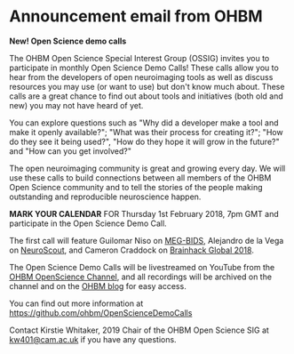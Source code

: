 # Announcement email from OHBM

**New! Open Science demo calls**

The OHBM Open Science Special Interest Group (OSSIG) invites you to participate in monthly Open Science Demo Calls!  These calls allow you to hear from the developers of open neuroimaging tools as well as discuss resources you may use (or want to use) but don't know much about. These calls are a great chance to find out about tools and initiatives (both old and new) you may not have heard of yet.

You can explore questions such as "Why did a developer make a tool and make it openly available?"; "What was their process for creating it?"; "How do they see it being used?",  "How do they hope it will grow in the future?" and "How can you get involved?"

The open neuroimaging community is great and growing every day. We will use these calls to build connections between all members of the OHBM Open Science community and to tell the stories of the people making outstanding and reproducible neuroscience happen.

**MARK YOUR CALENDAR** FOR Thursday 1st February 2018, 7pm GMT and participate in the Open Science Demo Call.

The first call will feature Guilomar Niso on [MEG-BIDS](https://www.biorxiv.org/content/early/2017/08/08/172684), Alejandro de la Vega on [NeuroScout](https://github.com/PsychoinformaticsLab/neuroscout), and Cameron Craddock on [Brainhack Global 2018](http://www.brainhack.org/).

The Open Science Demo Calls will be livestreamed on YouTube from the [OHBM OpenScience Channel](https://www.youtube.com/channel/UChvSitFvqGDeA1y7MJs4CGQ), and all recordings will be archived on the channel and on the [OHBM blog](https://www.ohbmbrainmappingblog.com/) for easy access.

You can find out more information at https://github.com/ohbm/OpenScienceDemoCalls

Contact Kirstie Whitaker, 2019 Chair of the OHBM Open Science SIG at kw401@cam.ac.uk if you have any questions.
